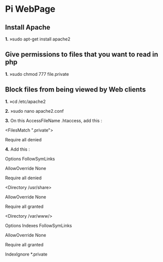 # Pi WebPage

## Install Apache
**1.** »sudo apt-get install apache2

## Give permissions to files that you want to read in php
**1.** »sudo chmod 777 file.private

## Block files from being viewed by Web clients
**1.** »cd /etc/apache2

**2.** »sudo nano apache2.conf

**3.** On this AccessFileName .htaccess, add this :

<FilesMatch "\.private">

Require all denied

</FilesMatch>

**4.** Add this :

<Directory />

Options FollowSymLinks

AllowOverride None

Require all denied

</Directory>

<Directory /usr/share>

AllowOverride None

Require all granted

</Directory>

<Directory /var/www/>

Options Indexes FollowSymLinks

AllowOverride None

Require all granted

IndexIgnore *.private

</Directory>
